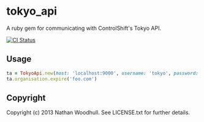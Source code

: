 # tokyo\_api

A ruby gem for communicating with ControlShift's Tokyo API.

[![CI Status](https://github.com/controlshift/tokyo_api/actions/workflows/ci.yml/badge.svg)](https://github.com/controlshift/tokyo_api/actions/workflows/ci.yml)

## Usage

```ruby
ta = TokyoApi.new(host: 'localhost:9000', username: 'tokyo', password: 'Passw0rd!', scheme: 'http', timeout: 5)
ta.organisation.expire('foo.com')
```

## Copyright

Copyright (c) 2013 Nathan Woodhull. See LICENSE.txt for
further details.

